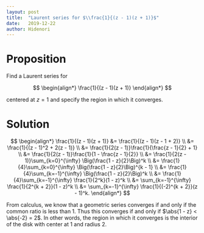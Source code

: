 ```yaml
---
layout: post
title:  "Laurent series for $\\frac{1}{(z - 1)(z + 1)}$"
date:   2019-12-22
author: Hidenori
---
```


# Proposition
Find a Laurent series for

$$
\begin{align*}
  \frac{1}{(z - 1)(z + 1)}
\end{align*}
$$

centered at $z = 1$ and specify the region in which it converges.

# Solution

$$
\begin{align*}
  \frac{1}{(z - 1)(z + 1)}
    &= \frac{1}{(z - 1)(z - 1 + 2)} \\
    &= \frac{1}{(z - 1)^2 + 2(z - 1)} \\
    &= \frac{1}{2(z - 1)}\frac{1}{\frac{z - 1}{2} + 1} \\
    &= \frac{1}{2(z - 1)}\frac{1}{1 - \frac{z - 1}{2}} \\
    &= \frac{1}{2(z - 1)}\sum_{k=0}^{\infty} \Big(\frac{1 - z}{2}\Big)^k \\
    &= \frac{1}{4}\sum_{k=0}^{\infty} \Big(\frac{1 - z}{2}\Big)^{k - 1} \\
    &= \frac{1}{4}\sum_{k=-1}^{\infty} \Big(\frac{1 - z}{2}\Big)^k \\
    &= \frac{1}{4}\sum_{k=-1}^{\infty} \frac{1}{2^k}(1 - z)^k \\
    &= \sum_{k=-1}^{\infty} \frac{1}{2^{k + 2}}(1 - z)^k \\
    &= \sum_{k=-1}^{\infty} \frac{1}{(-2)^{k + 2}}(z - 1)^k.
\end{align*}
$$

From calculus, we know that a geometric series converges if and only if the common ratio is less than 1.
Thus this converges if and only if $\abs{1 - z} < \abs{-2} = 2$.
In other words, the region in which it converges is the interior of the disk with center at 1 and radius 2.
